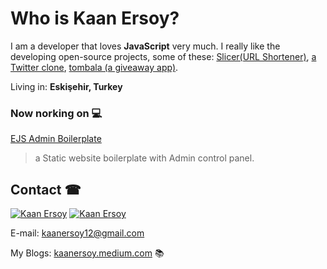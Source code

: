 
# Who is **Kaan Ersoy?**

I am a developer that loves **JavaScript** very much. I really like the developing open-source projects, some of these: [Slicer(URL Shortener)](https://github.com/kaanersoy/slicer-fun), [a Twitter clone](https://github.com/kaanersoy/twitter-clone), [tombala (a giveaway app)](https://github.com/kaanersoy/tombala).

Living in: **Eskişehir, Turkey**

### Now norking on 💻
 
[EJS Admin Boilerplate](https://github.com/kaanersoy/ejs-admin-boilerplate)

> a Static website boilerplate with Admin control panel.

## Contact ☎
[![Kaan Ersoy](https://img.shields.io/badge/LinkedIn-0077B5?style=for-the-badge&logo=linkedin&logoColor=white)](https://www.linkedin.com/in/kaan-ersoy/)
[![Kaan Ersoy](https://img.shields.io/badge/Twitter-1DA1F2?style=for-the-badge&logo=twitter&logoColor=white)](https://twitter.com/kaanersoy01)

E-mail: kaanersoy12@gmail.com

My Blogs: [kaanersoy.medium.com](kaanersoy.medium.com) 📚
